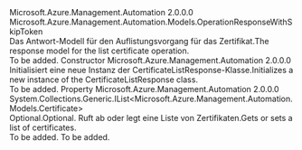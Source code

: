 <Type Name="CertificateListResponse" FullName="Microsoft.Azure.Management.Automation.Models.CertificateListResponse">
  <TypeSignature Language="C#" Value="public class CertificateListResponse : Microsoft.Azure.Management.Automation.Models.OperationResponseWithSkipToken" />
  <TypeSignature Language="ILAsm" Value=".class public auto ansi beforefieldinit CertificateListResponse extends Microsoft.Azure.Management.Automation.Models.OperationResponseWithSkipToken" />
  <TypeSignature Language="DocId" Value="T:Microsoft.Azure.Management.Automation.Models.CertificateListResponse" />
  <TypeSignature Language="VB.NET" Value="Public Class CertificateListResponse&#xA;Inherits OperationResponseWithSkipToken" />
  <TypeSignature Language="F#" Value="type CertificateListResponse = class&#xA;    inherit OperationResponseWithSkipToken" />
  <AssemblyInfo>
    <AssemblyName>Microsoft.Azure.Management.Automation</AssemblyName>
    <AssemblyVersion>2.0.0.0</AssemblyVersion>
  </AssemblyInfo>
  <Base>
    <BaseTypeName>Microsoft.Azure.Management.Automation.Models.OperationResponseWithSkipToken</BaseTypeName>
  </Base>
  <Interfaces />
  <Docs>
    <summary>
            <span data-ttu-id="df4c7-101">Das Antwort-Modell für den Auflistungsvorgang für das Zertifikat.</span><span class="sxs-lookup"><span data-stu-id="df4c7-101">The response model for the list certificate operation.</span></span>
            </summary>
    <remarks>To be added.</remarks>
  </Docs>
  <Members>
    <Member MemberName=".ctor">
      <MemberSignature Language="C#" Value="public CertificateListResponse ();" />
      <MemberSignature Language="ILAsm" Value=".method public hidebysig specialname rtspecialname instance void .ctor() cil managed" />
      <MemberSignature Language="DocId" Value="M:Microsoft.Azure.Management.Automation.Models.CertificateListResponse.#ctor" />
      <MemberSignature Language="VB.NET" Value="Public Sub New ()" />
      <MemberType>Constructor</MemberType>
      <AssemblyInfo>
        <AssemblyName>Microsoft.Azure.Management.Automation</AssemblyName>
        <AssemblyVersion>2.0.0.0</AssemblyVersion>
      </AssemblyInfo>
      <Parameters />
      <Docs>
        <summary>
            <span data-ttu-id="df4c7-102">Initialisiert eine neue Instanz der CertificateListResponse-Klasse.</span><span class="sxs-lookup"><span data-stu-id="df4c7-102">Initializes a new instance of the CertificateListResponse class.</span></span>
            </summary>
        <remarks>To be added.</remarks>
      </Docs>
    </Member>
    <Member MemberName="Certificates">
      <MemberSignature Language="C#" Value="public System.Collections.Generic.IList&lt;Microsoft.Azure.Management.Automation.Models.Certificate&gt; Certificates { get; set; }" />
      <MemberSignature Language="ILAsm" Value=".property instance class System.Collections.Generic.IList`1&lt;class Microsoft.Azure.Management.Automation.Models.Certificate&gt; Certificates" />
      <MemberSignature Language="DocId" Value="P:Microsoft.Azure.Management.Automation.Models.CertificateListResponse.Certificates" />
      <MemberSignature Language="VB.NET" Value="Public Property Certificates As IList(Of Certificate)" />
      <MemberSignature Language="F#" Value="member this.Certificates : System.Collections.Generic.IList&lt;Microsoft.Azure.Management.Automation.Models.Certificate&gt; with get, set" Usage="Microsoft.Azure.Management.Automation.Models.CertificateListResponse.Certificates" />
      <MemberType>Property</MemberType>
      <AssemblyInfo>
        <AssemblyName>Microsoft.Azure.Management.Automation</AssemblyName>
        <AssemblyVersion>2.0.0.0</AssemblyVersion>
      </AssemblyInfo>
      <ReturnValue>
        <ReturnType>System.Collections.Generic.IList&lt;Microsoft.Azure.Management.Automation.Models.Certificate&gt;</ReturnType>
      </ReturnValue>
      <Docs>
        <summary>
            <span data-ttu-id="df4c7-103">Optional.</span><span class="sxs-lookup"><span data-stu-id="df4c7-103">Optional.</span></span> <span data-ttu-id="df4c7-104">Ruft ab oder legt eine Liste von Zertifikaten.</span><span class="sxs-lookup"><span data-stu-id="df4c7-104">Gets or sets a list of certificates.</span></span>
            </summary>
        <value>To be added.</value>
        <remarks>To be added.</remarks>
      </Docs>
    </Member>
  </Members>
</Type>